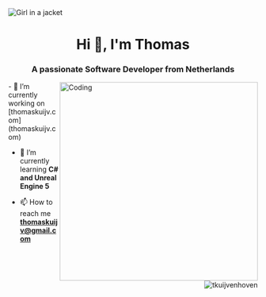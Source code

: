 <img src="https://cdn.discordapp.com/attachments/1054355603549589557/1054359872973570088/image_30.png" alt="Girl in a jacket">

<h1 align="center">Hi 👋, I'm Thomas</h1>
<h3 align="center">A passionate Software Developer from Netherlands</h3>
<img align="right" alt="Coding" width="400" src="https://cdn.dribbble.com/users/1162077/screenshots/3848914/programmer.gif">
- 🔭 I’m currently working on [thomaskuijv.com](thomaskuijv.com)

- 🌱 I’m currently learning **C# and Unreal Engine 5**

- 📫 How to reach me **thomaskuijv@gmail.com**

<p><img align="right" src="https://github-readme-stats.vercel.app/api/top-langs?username=tkuijvenhoven&show_icons=true&locale=en&layout=compact" alt="tkuijvenhoven" /></p>




